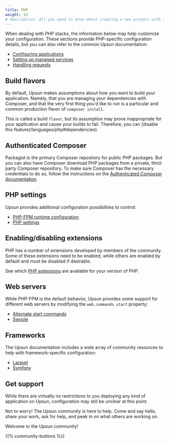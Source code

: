 ```yaml
---
title: PHP
weight: 15
# description: All you need to know about creating a new project with {{% vendor/name %}}
---
```


When dealing with PHP stacks, the information below may help customize your configuration.
These sections provide PHP-specific configuration details, but you can also refer to the common Upsun documentation:

- [Configuring applications](/create-apps)
- [Setting up managed services](/add-services)
- [Handling requests](/define-routes)

## Build flavors

By default, Upsun makes assumptions about how you want to build your application. 
Namely, that you are managing your dependencies with Composer, and that the very first thing you'd like to run is a particular and common production flavor of `composer install`.

This is called a build `flavor`, but its assumption may prove inappropriate for your application and cause your builds to fail.
Therefore, you can [disable this feature(/languages/php#dependencies).

## Authenticated Composer

Packagist is the primary Composer repository for public PHP packages. But you can also have Composer download PHP packages from a private, third-party Composer repository. To make sure Composer has the necessary credentials to do so, follow the instructions on the [Authenticated Composer documentation](/languages/php/composer-auth).

## PHP settings

Upsun provides additional configuration possibilities to control:

- [PHP-FPM runtime configuration](/create-apps/app-reference#runtime)
- [PHP settings](/languages/php#php-settings)

## Enabling/disabling extensions

PHP has a number of extensions developed by members of the community.
Some of these extensions need to be enabled, while others are enabled by default and must be disabled if desirable. 

See which [PHP extensions](/languages/php/extensions) are available for your version of PHP.

## Web servers

While PHP-FPM is the default behavior, Upsun provides some support for different web servers by modifying the `web.commands.start` property:

- [Alternate start commands](/languages/php#alternate-start-commands)
- [Swoole](/languages/php/swoole)

## Frameworks

The Upsun documentation includes a wide array of community resources to help with framework-specific configuration:

- [Laravel](/get-started/stacks/laravel)
- [Symfony](/get-started/stacks/symfony)

## Get support

While there are virtually no restrictions to you deploying any kind of application on Upsun, configuration may still be unclear at this point.

Not to worry! The Upsun community is here to help. 
Come and say hello, share your work, ask for help, and peek in on what others are working on.

Welcome to the Upsun community!

{{% community-buttons %}}
